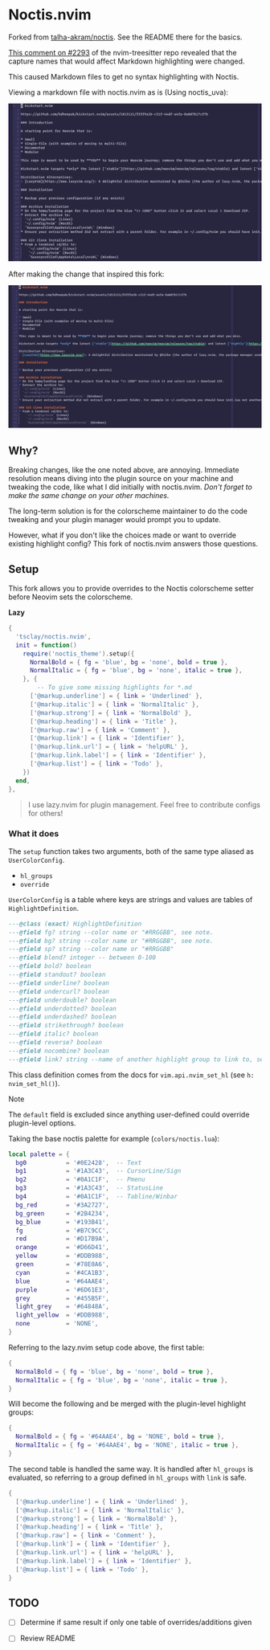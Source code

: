 # Noctis.nvim

Forked from [talha-akram/noctis](https://github.com/talha-akram/noctis.nvim). See the README there for the basics.

[This comment on \#2293](https://github.com/nvim-treesitter/nvim-treesitter/issues/2293#issuecomment-1900679583)
 of the nvim-treesitter repo revealed that the capture names that would
affect Markdown highlighting were changed.

This caused Markdown files to get no syntax highlighting with Noctis.

Viewing a markdown file with noctis.nvim as is (Using noctis_uva):

![No highlighting here](./no_hl.png)

After making the change that inspired this fork:

![We got highlighting](./yes_hl.png)

## Why?

Breaking changes, like the one noted above, are annoying. Immediate resolution
means diving into the plugin source on your machine and tweaking the code, like
what I did initially with noctis.nvim. *Don't forget to make the same change on
your other machines.* 

The long-term solution is for the colorscheme maintainer to do
the code tweaking and your plugin manager would prompt you to update.

However, what if you don't like the choices made or want to override existing
highlight config? This fork of noctis.nvim answers those questions.

## Setup

This fork allows you to provide overrides to the Noctis
colorscheme setter before Neovim sets the colorscheme.

**Lazy** 

```lua
{
  'tsclay/noctis.nvim',
  init = function()
    require('noctis_theme').setup({
      NormalBold = { fg = 'blue', bg = 'none', bold = true },
      NormalItalic = { fg = 'blue', bg = 'none', italic = true },
    }, {
        -- To give some missing highlights for *.md
      ['@markup.underline'] = { link = 'Underlined' },
      ['@markup.italic'] = { link = 'NormalItalic' },
      ['@markup.strong'] = { link = 'NormalBold' },
      ['@markup.heading'] = { link = 'Title' },
      ['@markup.raw'] = { link = 'Comment' },
      ['@markup.link'] = { link = 'Identifier' },
      ['@markup.link.url'] = { link = 'helpURL' },
      ['@markup.link.label'] = { link = 'Identifier' },
      ['@markup.list'] = { link = 'Todo' },
    })
  end,
},
```

> I use lazy.nvim for plugin management. Feel free to contribute configs for others!

### What it does

The `setup` function takes two arguments, both of the same type aliased as `UserColorConfig`.

- `hl_groups`
- `override`

`UserColorConfig` is a table where keys are strings and values are tables of `HighlightDefinition`.

```lua
---@class (exact) HighlightDefinition
---@field fg? string --color name or "#RRGGBB", see note.
---@field bg? string --color name or "#RRGGBB", see note.
---@field sp? string --color name or "#RRGGBB"
---@field blend? integer -- between 0-100
---@field bold? boolean
---@field standout? boolean
---@field underline? boolean
---@field undercurl? boolean
---@field underdouble? boolean
---@field underdotted? boolean
---@field underdashed? boolean
---@field strikethrough? boolean
---@field italic? boolean
---@field reverse? boolean
---@field nocombine? boolean
---@field link? string --name of another highlight group to link to, see |:hi-link|.
```

This class definition comes from the docs for `vim.api.nvim_set_hl` (see `h: nvim_set_hl()`).

>[!NOTE]
>
> The `default` field is excluded since anything user-defined could override plugin-level options.

Taking the base noctis palette for example (`colors/noctis.lua`):

```lua
local palette = {
  bg0           = '#0E2428',  -- Text
  bg1           = '#1A3C43',  -- CursorLine/Sign
  bg2           = '#0A1C1F',  -- Pmenu
  bg3           = '#1A3C43',  -- StatusLine
  bg4           = '#0A1C1F',  -- Tabline/Winbar
  bg_red        = '#3A2727',
  bg_green      = '#2B4234',
  bg_blue       = '#193B41',
  fg            = '#B7C9CC',
  red           = '#D17B9A',
  orange        = '#D66D41',
  yellow        = '#DDB988',
  green         = '#78E0A6',
  cyan          = '#4CA1B3',
  blue          = '#64AAE4',
  purple        = '#6D61E3',
  grey          = '#455B5F',
  light_grey    = '#64848A',
  light_yellow  = '#DDB988',
  none          = 'NONE',
}
```

Referring to the lazy.nvim setup code above, the first table:

```lua
{
  NormalBold = { fg = 'blue', bg = 'none', bold = true },
  NormalItalic = { fg = 'blue', bg = 'none', italic = true },
}
```

Will become the following and be merged with the plugin-level highlight groups:

```lua
{
  NormalBold = { fg = '#64AAE4', bg = 'NONE', bold = true },
  NormalItalic = { fg = '#64AAE4', bg = 'NONE', italic = true },
}
```

The second table is handled the same way. It is handled after `hl_groups` is evaluated,
so referring to a group defined in `hl_groups` with `link` is safe.

```lua
{
  ['@markup.underline'] = { link = 'Underlined' },
  ['@markup.italic'] = { link = 'NormalItalic' },
  ['@markup.strong'] = { link = 'NormalBold' },
  ['@markup.heading'] = { link = 'Title' },
  ['@markup.raw'] = { link = 'Comment' },
  ['@markup.link'] = { link = 'Identifier' },
  ['@markup.link.url'] = { link = 'helpURL' },
  ['@markup.link.label'] = { link = 'Identifier' },
  ['@markup.list'] = { link = 'Todo' },
}
```

## TODO

- [ ] Determine if same result if only one table of overrides/additions given
- [ ] Review README


